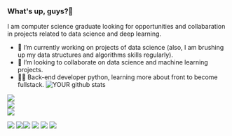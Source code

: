 ### What's up, guys?👋
I am computer science graduate looking for opportunities and collabaration in projects related to data science and deep learning.
- 🔭 I’m currently working on projects of data science (also, I am brushing up my data structures and algorithms skills regularly).
- 🤝 I’m looking to collaborate on data science and machine learning projects.
- 👨‍💻 Back-end developer python, learning more about front to become fullstack.
![YOUR github stats](https://github-readme-stats.vercel.app/api?username=ThiagoF)

[<img src="https://img.shields.io/badge/twitter-%231DA1F2.svg?&style=for-the-badge&logo=twitter&logoColor=white" />](https://twitter.com/ThiagoFx00) <br> [<img src="https://img.shields.io/badge/linkedin-%230077B5.svg?&style=for-the-badge&logo=linkedin&logoColor=white" />](https://www.linkedin.com/in/thiago-vasconcelos-a4634a217/) <br> [<img src = "https://img.shields.io/badge/instagram-%23E4405F.svg?&style=for-the-badge&logo=instagram&logoColor=white">](https://www.instagram.com/otherthiago/)  <br>

<img src = "https://res.cloudinary.com/practicaldev/image/fetch/s--QaIvLaYv--/c_limit,f_auto,fl_progressive,q_15,w_75/https://dev-to-uploads.s3.amazonaws.com/uploads/badge/badge_image/25/c-sticker.png"/> <img src ="https://res.cloudinary.com/practicaldev/image/fetch/s--Ge9Pgpys--/c_limit,f_auto,fl_progressive,q_15,w_75/https://dev-to-uploads.s3.amazonaws.com/uploads/badge/badge_image/20/57795360-bec24f00-7713-11e9-9516-20f5f5d0f034.png" /><img src= "https://res.cloudinary.com/practicaldev/image/fetch/s--ytlCYKyP--/c_limit,f_auto,fl_progressive,q_15,w_75/https://dev-to-uploads.s3.amazonaws.com/uploads/badge/badge_image/22/git-sticker.png"/> <img src="https://res.cloudinary.com/practicaldev/image/fetch/s--6L8gxZot--/c_limit,f_auto,fl_progressive,q_15,w_75/https://dev-to-uploads.s3.amazonaws.com/uploads/badge/badge_image/18/57795357-be29b880-7713-11e9-9748-b08c782b58d7.png"/> <img src="https://res.cloudinary.com/practicaldev/image/fetch/s--oarf4XxB--/c_limit,f_auto,fl_progressive,q_15,w_75/https://dev-to-uploads.s3.amazonaws.com/uploads/badge/badge_image/16/js-badge.png"/> <img src ="https://res.cloudinary.com/practicaldev/image/fetch/s--KGACfmZ6--/c_limit,f_auto,fl_progressive,q_15,w_75/https://dev-to-uploads.s3.amazonaws.com/uploads/badge/badge_image/130/bug-smash-badge.png"/>
          





          
